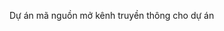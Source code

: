 Dự án mã nguồn mở
kênh truyền thông cho dự án
<a href="https://www.facebook.com/H%E1%BA%A1t-G%E1%BA%A1o-L%C3%A0ng-Ta-108784823096642"></a>

